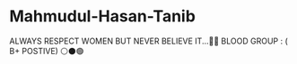 # Mahmudul-Hasan-Tanib
ALWAYS  RESPECT  WOMEN BUT  NEVER  BELIEVE  IT...👩‍🦰     BLOOD GROUP : ( B+  POSTIVE)  ⚪⚫🟢
